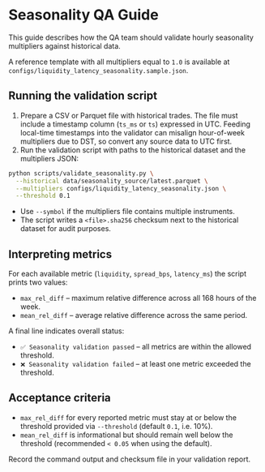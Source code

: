 # Seasonality QA Guide

This guide describes how the QA team should validate hourly seasonality multipliers against historical data.

A reference template with all multipliers equal to `1.0` is available at `configs/liquidity_latency_seasonality.sample.json`.

## Running the validation script

1. Prepare a CSV or Parquet file with historical trades. The file must include a timestamp column (`ts_ms` or `ts`) expressed in UTC. Feeding local-time timestamps into the validator can misalign hour-of-week multipliers due to DST, so convert any source data to UTC first.
2. Run the validation script with paths to the historical dataset and the multipliers JSON:

```bash
python scripts/validate_seasonality.py \
  --historical data/seasonality_source/latest.parquet \
  --multipliers configs/liquidity_latency_seasonality.json \
  --threshold 0.1
```

- Use `--symbol` if the multipliers file contains multiple instruments.
- The script writes a `<file>.sha256` checksum next to the historical dataset for audit purposes.

## Interpreting metrics

For each available metric (`liquidity`, `spread_bps`, `latency_ms`) the script prints two values:

- `max_rel_diff` – maximum relative difference across all 168 hours of the week.
- `mean_rel_diff` – average relative difference across the same period.

A final line indicates overall status:

- `✅ Seasonality validation passed` – all metrics are within the allowed threshold.
- `❌ Seasonality validation failed` – at least one metric exceeded the threshold.

## Acceptance criteria

- `max_rel_diff` for every reported metric must stay at or below the threshold provided via `--threshold` (default `0.1`, i.e. 10%).
- `mean_rel_diff` is informational but should remain well below the threshold (recommended `< 0.05` when using the default).

Record the command output and checksum file in your validation report.
